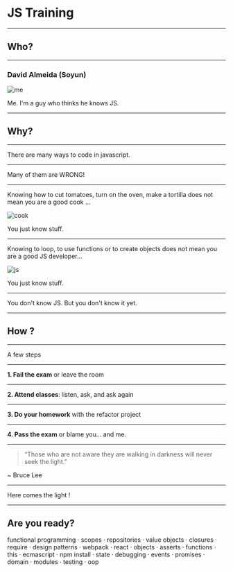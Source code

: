 # JS Training

---

## Who?

----

### David Almeida (Soyun)
![me](https://media.licdn.com/mpr/mpr/shrinknp_200_200/p/2/005/085/3c4/17517f0.jpg)

Me. I'm a guy who thinks he knows JS.

---

## Why?

----

There are many ways to code in javascript.

----

Many of them are WRONG!

----

Knowing how to cut tomatoes, turn on the oven, make a tortilla does not mean you are a good cook ...

![cook](http://findicons.com/files/icons/2770/ios_7_icons/128/cook.png)

You just know stuff.

----

Knowing to loop, to use functions or to create objects does not mean you are a good JS developer...

![js](https://cdn2.iconfinder.com/data/icons/file-types-8/32/js-javascript-filetype-document-file-128.png)

You just know stuff.

----

You don't know JS. But you don't know it yet.

---

## How ?

----

A few steps

----

**1. Fail the exam** or leave the room

----

**2. Attend classes**: listen, ask, and ask again

----

**3. Do your homework** with the refactor project

----

**4. Pass the exam** or blame you... and me.

---

> “Those who are not aware they are walking in darkness will never seek the light.”

~ Bruce Lee

----

Here comes the light !

----

## Are you ready?

functional programming · scopes · repositories · value objects · closures · require ·  design patterns · webpack · react · objects · asserts · functions · this · ecmascript · npm install · state · debugging · events · promises · domain · modules · testing · oop
